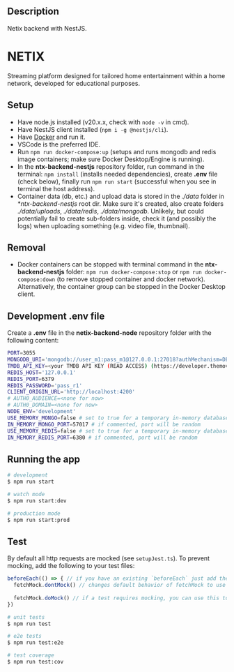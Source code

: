 ## Description

Netix backend with NestJS.

# NETIX
Streaming platform designed for tailored home entertainment within a home network, developed for educational purposes.

## Setup
* Have node.js installed (v20.x.x, check with `node -v` in cmd).
* Have NestJS client installed (`npm i -g @nestjs/cli`).
* Have [Docker](https://www.docker.com/products/docker-desktop/) and run it.
* VSCode is the preferred IDE.
* Run `npm run docker-compose:up` (setups and runs mongodb and redis image containers; make sure Docker Desktop/Engine is running).
* In the **ntx-backend-nestjs** repository folder, run command in the terminal: `npm install` (installs needed dependencies), create **.env** file (check below), finally run `npm run start` (successful when you see in terminal the host address).
* Container data (db, etc.) and upload data is stored in the *./data* folder in **ntx-backend-nestjs* root dir. Make sure it's created, also create folders *./data/uploads*, *./data/redis*, *./data/mongodb*. Unlikely, but could potentially fail to create sub-folders inside, check it (and possibly the logs) when uploading something (e.g. video file, thumbnail).

## Removal
* Docker containers can be stopped with terminal command in the **ntx-backend-nestjs** folder: `npm run docker-compose:stop` or `npm run docker-compose:down` (to remove stopped container and docker network). Alternatively, the container group can be stopped in the Docker Desktop client.

## Development .env file
Create a **.env** file in the **netix-backend-node** repository folder with the following content:
```bash
PORT=3055
MONGODB_URI='mongodb://user_m1:pass_m1@127.0.0.1:27018?authMechanism=DEFAULT'
TMDB_API_KEY=<your TMDB API KEY (READ ACCESS) (https://developer.themoviedb.org/reference/intro/getting-started)>
REDIS_HOST='127.0.0.1'
REDIS_PORT=6379
REDIS_PASSWORD='pass_r1'
CLIENT_ORIGIN_URL='http://localhost:4200'
# AUTH0_AUDIENCE=<none for now>
# AUTH0_DOMAIN=<none for now>
NODE_ENV='development'
USE_MEMORY_MONGO=false # set to true for a temporary in-memory database (will log to console the connection string)
IN_MEMORY_MONGO_PORT=57017 # if commented, port will be random
USE_MEMORY_REDIS=false # set to true for a temporary in-memory database (will log to console the connection string)
IN_MEMORY_REDIS_PORT=6380 # if commented, port will be random
```


## Running the app

```bash
# development
$ npm run start

# watch mode
$ npm run start:dev

# production mode
$ npm run start:prod
```

## Test

By default all http requests are mocked (see `setupJest.ts`).
To prevent mocking, add the following to your test files:
```ts
beforeEach(() => { // if you have an existing `beforeEach` just add the following line to it
  fetchMock.dontMock() // changes default behavior of fetchMock to use the real 'fetch' implementation and not mock responses
  
  fetchMock.doMock() // if a test requires mocking, you can use this to enable mocking for that test (could be in a `beforeEach` or `it` block, etc.)
})
```

```bash
# unit tests
$ npm run test

# e2e tests
$ npm run test:e2e

# test coverage
$ npm run test:cov
```
